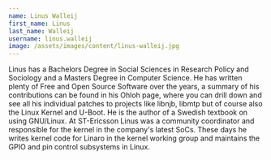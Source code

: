 ```yaml
---
name: Linus Walleij
first_name: Linus
last_name: Walleij
username: linus.walleij
image: /assets/images/content/linus-walleij.jpg
---
```

Linus has a Bachelors Degree in Social Sciences in Research Policy and Sociology and a Masters Degree in Computer Science. He has written plenty of Free and Open Source Software over the years, a summary of his contributions can be found in his Ohloh page, where you can drill down and see all his individual patches to projects like libnjb, libmtp but of course also the Linux Kernel and U-Boot. He is the author of a Swedish textbook on using GNU/Linux. At ST-Ericsson Linus was a community coordinator and responsible for the kernel in the company's latest SoCs. These days he writes kernel code for Linaro in the kernel working group and maintains the GPIO and pin control subsystems in Linux.